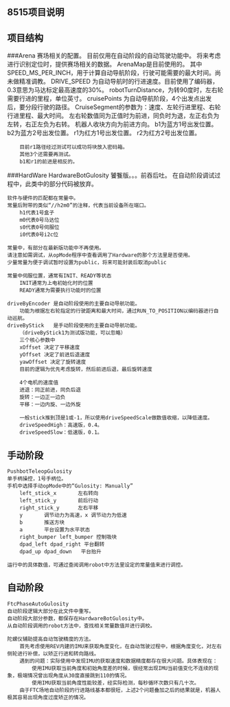 ## 8515项目说明


## 项目结构

###Arena
    赛场相关的配置。
    目前仅用在自动阶段的自动驾驶功能中。
    将来考虑进行识别定位时，提供赛场相关的数据。
        ArenaMap是目前使用的。
        其中SPEED_MS_PER_INCH，用于计算自动导航阶段，行驶可能需要的最大时间。尚未做精准调教。
        DRIVE_SPEED 为自动导航时的行进速度。目前使用了编码器，0.3意思为马达标定最高速度的30%。
        robotTurnDistance，为转90度时，左右轮需要行进的里程，单位英寸。
        cruisePoints 为自动导航阶段，4个出发点出发后，要分段行驶的路径。
            CruiseSegment的参数为：速度、左轮行进里程、右轮行进里程、最大时间。
            左右轮数值同为正值时为前进，同负时为退，左正右负为左转，右正左负为右转。
            机器人收块方向为前进方向。
            b1为蓝方1号出发位置。
            b2为蓝方2号出发位置。
            r1为红方1号出发位置。
            r2为红方2号出发位置。
          
        目前r1路径经过测试可以成功将块放入密码箱。
        其他3个还需要再测试。
        b1和r1的前进是相反的。
        
        
        

###HardWare
    HardwareBotGulosity
    饕餮版。。。前吞后吐。
    在自动阶段调试过程中，此类中的部分代码被放弃。
    
    软件与硬件的匹配都在常量中。
    常量后附带的类似“//h2m0”的注释，代表当前设备所在端口。
        h1代表1号盒子
        m0代表0号马达位
        s0代表0号伺服位
        i0代表0号i2c位
    
    常量中，有部分在最新版功能中不再使用。
    请注意如需调试，从opMode程序中查看调用了Hardware的那个方法里是否使用。
    少量常量为便于调试暂时设置为public，将来可能封装后取消public
    
    常量中伺服位置，通常有INIT、READY等状态
        INIT通常为上电初始化时的位置
        READY通常为需要执行功能时的位置
        
    driveByEncoder 是自动阶段使用的主要自动导航功能。
        功能为根据左右轮指定的行驶距离和最大时间，通过RUN_TO_POSITION以编码器进行自动巡航。
    driveByStick   是手动阶段使用的主要自动导航功能。
        （driveByStick1为测试版功能，可以忽略）
        三个核心参数中
        xOffset 决定了平移速度
        yOffset 决定了前进后退速度
        yawOffset 决定了旋转速度
        目前的逻辑为优先考虑旋转，然后前进后退，最后旋转速度
        
        4个电机的速度值
        进退：同正前进，同负后退
        旋转：一边正一边负
        平移：一边内旋、一边外旋
        
        一般stick推到顶是1或-1，所以使用driveSpeedScale做数值收缩，以降低速度。
        driveSpeedHigh：高速版，0.4。
        driveSpeedSlow：低速版，0.1。
        
 
## 手动阶段
    PushbotTeleopGulosity
    单手柄操控，1号手柄位。
    手机中选择手动opMode中的“Gulosity: Manually”
        left_stick_x       左右转向
        left_stick_y       前后行动
        right_stick_y      左右平移
        y       调节动力为高速，x 调节动力为低速
        b       推送方块
        a       平台设置为水平状态
        right_bumper left_bumper 控制吸块
        dpad_left dpad_right 平台翻转
        dpad_up dpad_down   平台抬升
        
    运行中的具体数值，可通过查阅调用robot中方法里设定的常量值来进行调控。

## 自动阶段
    FtcPhaseAutoGulosity
    自动阶段逻辑大部分在此文件中重写。
    自动阶段大部分参数，都保存在HardwareBotGulosity中。
    从自动阶段调用的robot方法中，查找相关常量数值并进行调校。

    陀螺仪辅助提高自动驾驶精度的方法。
        首先考虑使用REV内建的IMU来获取角度变化，在自动驾驶过程中，根据角度变化，对左右侧轮进行补偿，以矫正行进和转向路线。
        遇到的问题：实际使用中发现IMU的获取速度和数据精度都存在很大问题。具体表现在：
            使用IMU获取当前角度和初始角度差的时候，很经常出现IMU当前值变化不连续的现象，极端情况曾出现角度从30度直接跳到110的情况。
            使用IMU获取当前角度性能较差，经实际检测，每秒循环次数只有几十次。
        由于FTC场地自动阶段的行进路线基本都很短，上述2个问题叠加之后的结果就是，机器人极其容易出现角度过度矫正的情况。
        